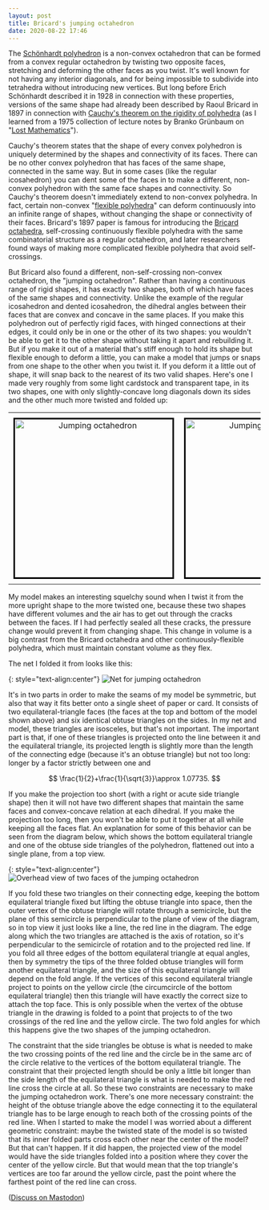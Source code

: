 ```yaml
---
layout: post
title: Bricard's jumping octahedron
date: 2020-08-22 17:46
---
```

The [Schönhardt polyhedron](https://en.wikipedia.org/wiki/Sch%C3%B6nhardt_polyhedron) is a non-convex octahedron that can be formed from a convex regular octahedron by twisting two opposite faces, stretching and deforming the other faces as you twist. It's well known for not having any interior diagonals, and for being impossible to subdivide into tetrahedra without introducing new vertices. But long before Erich Schönhardt described it in 1928 in connection with these properties, versions of the same shape had already been described by Raoul Bricard in 1897 in connection with [Cauchy's theorem on the rigidity of polyhedra](https://en.wikipedia.org/wiki/Cauchy%27s_theorem_(geometry)) (as I learned from a 1975 collection of lecture notes by Branko Grünbaum on "[Lost Mathematics](https://digital.lib.washington.edu/researchworks/bitstream/handle/1773/15700/Lost%20Mathematics.pdf?fterence=1)").

Cauchy's theorem states that the shape of every convex polyhedron is uniquely determined by the shapes and connectivity of its faces. There can be no other convex polyhedron that has faces of the same shape, connected in the same way. But in some cases (like the regular icosahedron) you can dent some of the faces in to make a different, non-convex polyhedron with the same face shapes and connectivity. So Cauchy's theorem doesn't immediately extend to non-convex polyhedra. In fact, certain non-convex "[flexible polyhedra](https://en.wikipedia.org/wiki/Flexible_polyhedron)" can deform continuously into an infinite range of shapes, without changing the shape or connectivity of their faces. Bricard's 1897 paper is famous for introducing the [Bricard octahedra](https://en.wikipedia.org/wiki/Bricard_octahedron), self-crossing continuously flexible polyhedra with the same combinatorial structure as a regular octahedron, and later researchers found ways of making more complicated flexible polyhedra that avoid self-crossings.

But Bricard also found a different, non-self-crossing non-convex octahedron, the "jumping octahedron". Rather than having a continuous range of rigid shapes, it has exactly two shapes, both of which have faces of the same shapes and connectivity. Unlike the example of the regular icosahedron and dented icosahedron, the dihedral angles between their faces that are convex and concave in the same places. If you make this polyhedron out of perfectly rigid faces, with hinged connections at their edges, it could only be in one or the other of its two shapes: you wouldn't be able to get it to the other shape without taking it apart and rebuilding it. But if you make it out of a material that's stiff enough to hold its shape but flexible enough to deform a little, you can make a model that jumps or snaps from one shape to the other when you twist it. If you deform it a little out of shape, it will snap back to the nearest of its two valid shapes. Here's one I made very roughly from some light cardstock and transparent tape, in its two shapes, one with only slightly-concave long diagonals down its sides and the other much more twisted and folded up:

<div><table style="margin-left:auto;margin-right:auto">
<tr style="text-align:center;vertical-align:middle">
<td style="padding:10px"><img src="http://www.ics.uci.edu/~eppstein/pix/jumping-octahedron/1-m.jpg" alt="Jumping octahedron" width="315" style="border-style:solid;border-color:black;" /></td>
<td style="padding:10px"><img src="http://www.ics.uci.edu/~eppstein/pix/jumping-octahedron/2-m.jpg" alt="Jumping octahedron" width="315" style="border-style:solid;border-color:black;" /></td>
</tr></table></div>

My model makes an interesting squelchy sound when I twist it from the more upright shape to the more twisted one, because these two shapes have different volumes and the air has to get out through the cracks between the faces. If I had perfectly sealed all these cracks, the pressure change would prevent it from changing shape. This change in volume is a big contrast from the Bricard octahedra and other continuously-flexible polyhedra, which must maintain constant volume as they flex.

The net I folded it from looks like this:

{: style="text-align:center"}
![Net for jumping octahedron]({{site.baseurl}}/assets/2020/jumping-octahedron-net.svg)

It's in two parts in order to make the seams of my model be symmetric, but also that way it fits better onto a single sheet of paper or card. It consists of two equilateral-triangle faces (the faces at the top and bottom of the model shown above) and six identical obtuse triangles on the sides. In my net and model, these triangles are isosceles, but that's not important. The important part is that, if one of these triangles is projected onto the line between it and the equilateral triangle, its projected length is slightly more than the length of the connecting edge (because it's an obtuse triangle) but not too long: longer by a factor strictly between one and

$$
\frac{1}{2}+\frac{1}{\sqrt{3}}\approx 1.07735.
$$

If you make the projection too short (with a right or acute side triangle shape) then it will not have two different shapes that maintain the same faces and convex-concave relation at each dihedral. If you make the projection too long, then you won't be able to put it together at all while keeping all the faces flat. An explanation for some of this behavior can be seen from the diagram below, which shows the bottom equilateral triangle and one of the obtuse side triangles of the polyhedron, flattened out into a single plane, from a top view.

{: style="text-align:center"}
![Overhead view of two faces of the jumping octahedron]({{site.baseurl}}/assets/2020/jumping-octahedron-overhead.svg)

If you fold these two triangles on their connecting edge, keeping the bottom equilateral triangle fixed but lifting the obtuse triangle into space, then the outer vertex of the obtuse triangle will rotate through a semicircle, but the plane of this semicircle is perpendicular to the plane of view of the diagram, so in top view it just looks like a line, the red line in the diagram. The edge along which the two triangles are attached is the axis of rotation, so it's perpendicular to the semicircle of rotation and to the projected red line. If you fold all three edges of the bottom equilateral triangle at equal angles, then by symmetry the tips of the three folded obtuse triangles will form another equilateral triangle, and the size of this equilateral triangle will depend on the fold angle. If the vertices of this second equilateral triangle project to points on the yellow circle (the circumcircle of the bottom equilateral triangle) then this triangle will have exactly the correct size to attach the top face. This is only possible when the vertex of the obtuse triangle in the drawing is folded to a point that projects to of the two crossings of the red line and the yellow circle. The two fold angles for which this happens give the two shapes of the jumping octahedron.

The constraint that the side triangles be obtuse is what is needed to make the two crossing points of the red line and the circle be in the same arc of the circle relative to the vertices of the bottom equilateral triangle. The constraint that their projected length should be only a little bit longer than the side length of the equilateral triangle is what is needed to make the red line cross the circle at all. So these two constraints are necessary to make the jumping octahedron work. There's one more necessary constraint: the height of the obtuse triangle above the edge connecting it to the equilateral triangle has to be large enough to reach both of the crossing points of the red line. When I started to make the model I was worried about a different geometric constraint: maybe the twisted state of the model is so twisted that its inner folded parts cross each other near the center of the model? But that can't happen. If it did happen, the projected view of the model would have the side triangles folded into a position where they cover the center of the yellow circle. But that would mean that the top triangle's vertices are too far around the yellow circle, past the point where the farthest point of the red line can cross.

([Discuss on Mastodon](https://mathstodon.xyz/@11011110/104737012685827990))